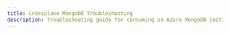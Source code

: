 ```yaml
---
title: Crossplane MongoDB Troubleshooting
description: Troubleshooting guide for consuming an Azure MongoDB instance via Crossplane
---
```


